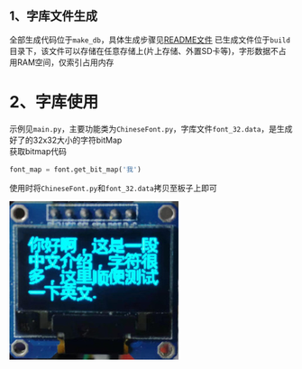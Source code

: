 ## 1、字库文件生成
全部生成代码位于`make_db`，具体生成步骤见[README文件](make_db/README.MD)
已生成文件位于`build`目录下，该文件可以存储在任意存储上(片上存储、外置SD卡等)，字形数据不占用RAM空间，仅索引占用内存

# 2、字库使用

示例见`main.py`，主要功能类为`ChineseFont.py`，字库文件`font_32.data`，是生成好了的32x32大小的字符bitMap</br>
获取bitmap代码
```python
font_map = font.get_bit_map('我')
```

使用时将`ChineseFont.py`和`font_32.data`拷贝至板子上即可

![示意图](示意图.jpg)
